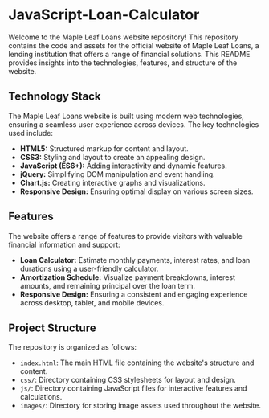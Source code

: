 # JavaScript-Loan-Calculator

Welcome to the Maple Leaf Loans website repository! This repository contains the code and assets for the official website of Maple Leaf Loans, a lending institution that offers a range of financial solutions. This README provides insights into the technologies, features, and structure of the website.

## Technology Stack

The Maple Leaf Loans website is built using modern web technologies, ensuring a seamless user experience across devices. The key technologies used include:

- **HTML5:** Structured markup for content and layout.
- **CSS3:** Styling and layout to create an appealing design.
- **JavaScript (ES6+):** Adding interactivity and dynamic features.
- **jQuery:** Simplifying DOM manipulation and event handling.
- **Chart.js:** Creating interactive graphs and visualizations.
- **Responsive Design:** Ensuring optimal display on various screen sizes.

## Features

The website offers a range of features to provide visitors with valuable financial information and support:

- **Loan Calculator:** Estimate monthly payments, interest rates, and loan durations using a user-friendly calculator.
- **Amortization Schedule:** Visualize payment breakdowns, interest amounts, and remaining principal over the loan term.
- **Responsive Design:** Ensuring a consistent and engaging experience across desktop, tablet, and mobile devices.

## Project Structure

The repository is organized as follows:

- `index.html`: The main HTML file containing the website's structure and content.
- `css/`: Directory containing CSS stylesheets for layout and design.
- `js/`: Directory containing JavaScript files for interactive features and calculations.
- `images/`: Directory for storing image assets used throughout the website.

